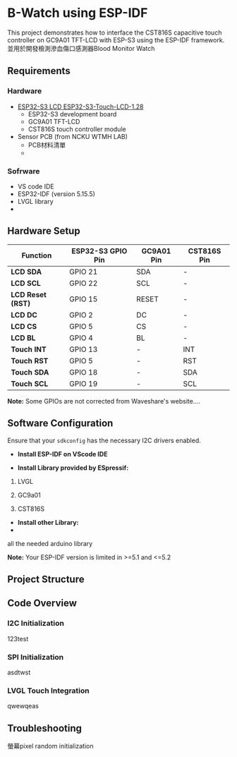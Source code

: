 # B-Watch using ESP-IDF

This project demonstrates how to interface the CST816S capacitive touch controller on GC9A01 TFT-LCD with ESP-S3 using the ESP-IDF framework.
並用於開發檢測滲血傷口感測器Blood Monitor Watch

## Requirements
### Hardware
- [ESP32-S3 LCD ESP32-S3-Touch-LCD-1.28](https://www.waveshare.com/esp32-s3-touch-lcd-1.28.htm)
    - ESP32-S3 development board
    - GC9A01 TFT-LCD 
    - CST816S touch controller module
- Sensor PCB (from NCKU WTMH LAB)
    - PCB材料清單
    - 
### Sofrware
- VS code IDE
- ESP32-IDF (version 5.15.5)
- LVGL library
- 

## Hardware Setup

| Function            | ESP32-S3 GPIO Pin | GC9A01 Pin   | CST816S Pin  |
|---------------------|--------------------|--------------|--------------|
| **LCD SDA**         | GPIO 21           | SDA          | -            |
| **LCD SCL**         | GPIO 22           | SCL          | -            |
| **LCD Reset (RST)** | GPIO 15           | RESET        | -            |
| **LCD DC**          | GPIO 2            | DC           | -            |
| **LCD CS**          | GPIO 5            | CS           | -            |
| **LCD BL**          | GPIO 4            | BL           | -            |
| **Touch INT**       | GPIO 13           | -            | INT          |
| **Touch RST**       | GPIO 5            | -            | RST          |
| **Touch SDA**       | GPIO 18           | -            | SDA          |
| **Touch SCL**       | GPIO 19           | -            | SCL          |

**Note:** Some GPIOs are not corrected from Waveshare's website....

## Software Configuration
Ensure that your `sdkconfig` has the necessary I2C drivers enabled.

- **Install ESP-IDF on VScode IDE**


- **Install Library provided by ESpressif:**
1. LVGL 

2. GC9a01

3. CST816S

- **Install other Library:**
- 
all the needed arduino library

**Note:** Your ESP-IDF version is limited in >=5.1 and <=5.2



## Project Structure



## Code Overview
### I2C Initialization
123test

### SPI Initialization
asdtwst

### LVGL Touch Integration
qwewqeas


## Troubleshooting
螢幕pixel random initialization


